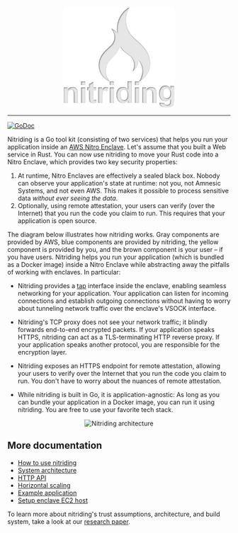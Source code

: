<div align="center">
  <img src="./doc/nitriding-logo.svg" alt="Nitriding logo" width="250">
</div>

---

[![GoDoc](https://pkg.go.dev/badge/github.com/Amnesic-Systems/nitriding?utm_source=godoc)](https://pkg.go.dev/github.com/Amnesic-Systems/nitriding)

Nitriding is a Go tool kit (consisting of two services) that helps you run your application inside an
[AWS Nitro Enclave](https://aws.amazon.com/ec2/nitro/nitro-enclaves/).
Let's assume that you built a Web service in Rust.  You can now use nitriding to
move your Rust code into a Nitro Enclave, which provides two key security properties:

1. At runtime, Nitro Enclaves are effectively a sealed black box. Nobody can observe your application's state at runtime: not you, not Amnesic Systems, and not even AWS. This makes it possible to process sensitive data _without ever seeing the data_.
2. Optionally, using remote attestation, your users can verify (over the Internet) that you run the code you claim to run. This requires that your application is open source.

The diagram below illustrates how nitriding works.
Gray components are provided by AWS,
blue components are provided by nitriding,
the yellow component is provided by you,
and the brown component is your user – if you have users.
Nitriding helps you run your application (which is bundled as a Docker image)
inside a Nitro Enclave while abstracting away the pitfalls of working with enclaves.
In particular:

* Nitriding provides a [tap](https://docs.kernel.org/networking/tuntap.html) interface inside the enclave, enabling seamless networking for your application. Your application can listen for incoming connections and establish outgoing connections without having to worry about tunneling network traffic over the enclave's VSOCK interface.

* Nitriding's TCP proxy does not see your network traffic; it blindly forwards end-to-end encrypted packets. If your application speaks HTTPS, nitriding can act as a TLS-terminating HTTP reverse proxy. If your application speaks another protocol, you are responsible for the encryption layer.

* Nitriding exposes an HTTPS endpoint for remote attestation, allowing your users to verify over the Internet that you run the code you claim to run. You don't have to worry about the nuances of remote attestation.

* While nitriding is built in Go, it is application-agnostic: As long as you can bundle your application in a Docker image, you can run it using nitriding. You are free to use your favorite tech stack.

<div align="center">
  <img src="https://github.com/Amnesic-Systems/nitriding/assets/1316283/6309c401-4494-4add-a48b-f9403c6fb2c2.png" alt="Nitriding architecture" width="600">
</div>

## More documentation

* [How to use nitriding](doc/usage.md)
* [System architecture](doc/architecture.md)
* [HTTP API](doc/http-api.md)
* [Horizontal scaling](doc/key-synchronization.md)
* [Example application](example/)
* [Setup enclave EC2 host](doc/setup.md)

To learn more about nitriding's trust assumptions, architecture, and build
system, take a look at our [research paper](https://arxiv.org/abs/2206.04123).
